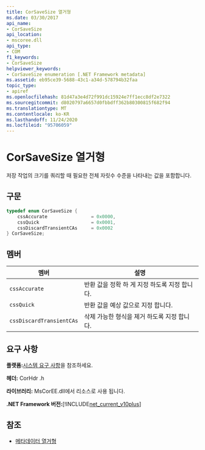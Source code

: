 ```yaml
---
title: CorSaveSize 열거형
ms.date: 03/30/2017
api_name:
- CorSaveSize
api_location:
- mscoree.dll
api_type:
- COM
f1_keywords:
- CorSaveSize
helpviewer_keywords:
- CorSaveSize enumeration [.NET Framework metadata]
ms.assetid: eb95ce39-5688-43c1-a34d-578794b32faa
topic_type:
- apiref
ms.openlocfilehash: 81d47a3e4d72f991dc15924e7ff1ecc8df2e7322
ms.sourcegitcommit: d8020797a6657d0fbbdff362b80300815f682f94
ms.translationtype: MT
ms.contentlocale: ko-KR
ms.lasthandoff: 11/24/2020
ms.locfileid: "95706059"
---
```

# <a name="corsavesize-enumeration"></a>CorSaveSize 열거형

저장 작업의 크기를 쿼리할 때 필요한 전체 자릿수 수준을 나타내는 값을 포함합니다.  
  
## <a name="syntax"></a>구문  
  
```cpp  
typedef enum CorSaveSize {  
    cssAccurate                = 0x0000,
    cssQuick                   = 0x0001,
    cssDiscardTransientCAs     = 0x0002  
} CorSaveSize;  
```  
  
## <a name="members"></a>멤버  
  
|멤버|설명|  
|------------|-----------------|  
|`cssAccurate`|반환 값을 정확 하 게 지정 하도록 지정 합니다.|  
|`cssQuick`|반환 값을 예상 값으로 지정 합니다.|  
|`cssDiscardTransientCAs`|삭제 가능한 형식을 제거 하도록 지정 합니다.|  
  
## <a name="requirements"></a>요구 사항  

 **플랫폼:**[시스템 요구 사항](../../get-started/system-requirements.md)을 참조하세요.  
  
 **헤더:** CorHdr .h  
  
 **라이브러리:** MsCorEE.dll에서 리소스로 사용 됩니다.  
  
 **.NET Framework 버전:**[!INCLUDE[net_current_v10plus](../../../../includes/net-current-v10plus-md.md)]  
  
## <a name="see-also"></a>참조

- [메타데이터 열거형](metadata-enumerations.md)
